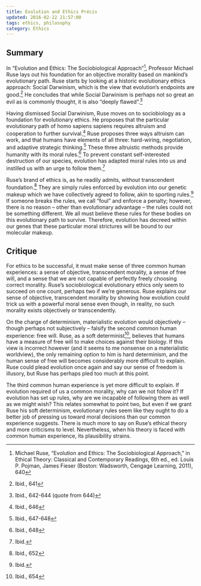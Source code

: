 ```yaml
---
title: Evolution and Ethics Précis
updated: 2016-02-22 21:57:00
tags: ethics, philosophy
category: Ethics
---
```


## Summary

In “Evolution and Ethics: The Sociobiological Approach”[^1], Professor Michael Ruse lays out his foundation for an objective morality based on mankind’s evolutionary path. Ruse starts by looking at a historic evolutionary ethics approach: Social Darwinism, which is the view that evolution’s endpoints are good.[^2] He concludes that while Social Darwinism is perhaps not so great an evil as is commonly thought, it is also “deeply flawed”.[^3]

Having dismissed Social Darwinism, Ruse moves on to sociobiology as a foundation for evolutionary ethics. He proposes that the particular evolutionary path of homo sapiens sapiens requires altruism and cooperation to further survival.[^4] Ruse proposes three ways altruism can work, and that humans have elements of all three: hard-wiring, negotiation, and adaptive strategic thinking.[^5] These three altruistic methods provide humanity with its moral rules.[^6] To prevent constant self-interested destruction of our species, evolution has adapted moral rules into us and instilled us with an urge to follow them.[^7]

Ruse’s brand of ethics is, as he readily admits, without transcendent foundation.[^8] They are simply rules enforced by evolution into our genetic makeup which we have collectively agreed to follow, akin to sporting rules.[^9] If someone breaks the rules, we call “foul” and enforce a penalty; however, there is no reason – other than evolutionary advantage – the rules could not be something different. We all must believe these rules for these bodies on this evolutionary path to survive. Therefore, evolution has decreed within our genes that these particular moral strictures will be bound to our molecular makeup.

## Critique
For ethics to be successful, it must make sense of three common human experiences: a sense of objective, transcendent morality, a sense of free will, and a sense that we are not capable of perfectly freely choosing correct morality. Ruse’s sociobiological evolutionary ethics only seem to succeed on one count, perhaps two if we’re generous. Ruse explains our sense of objective, transcendent morality by showing how evolution could trick us with a powerful moral sense even though, in reality, no such morality exists objectively or transcendently.

On the charge of determinism, materialistic evolution would objectively – though perhaps not subjectively – falsify the second common human experience: free will. Ruse, as a soft determinist[^10], believes that humans have a measure of free will to make choices against their biology. If this view is incorrect however (and it seems to me nonsense on a materialistic worldview), the only remaining option to him is hard determinism, and the human sense of free will becomes considerably more difficult to explain. Ruse could plead evolution once again and say our sense of freedom is illusory, but Ruse has perhaps pled too much at this point.

The third common human experience is yet more difficult to explain. If evolution required of us a common morality, why can we not follow it? If evolution has set up rules, why are we incapable of following them as well as we might wish? This relates somewhat to point two, but even if we grant Ruse his soft determinism, evolutionary rules seem like they ought to do a better job of pressing us toward moral decisions than our common experience suggests. There is much more to say on Ruse’s ethical theory and more criticisms to level. Nevertheless, when his theory is faced with common human experience, its plausibility strains.

[^1]:	Michael Ruse, “Evolution and Ethics: The Sociobiological Approach,” in Ethical Theory: Classical and Contemporary Readings, 6th ed., ed. Louis P. Pojman, James Fieser (Boston: Wadsworth, Cengage Learning, 2011), 640

[^2]:	Ibid., 641

[^3]:	Ibid., 642-644 (quote from 644)

[^4]:	Ibid., 646

[^5]:	Ibid., 647-648

[^6]:	Ibid., 648

[^7]:	Ibid.

[^8]:	Ibid., 652

[^9]:	Ibid.

[^10]:	Ibid., 654